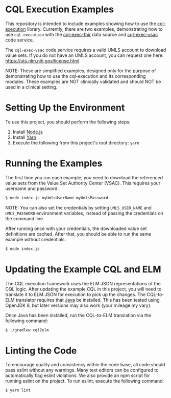 # CQL Execution Examples

This repository is intended to include examples showing how to use the
[cql-execution](https://github.com/cqframework/cql-execution)
library.  Currently, there are two examples, demonstrating how to use `cql-execution` with the
[cql-exec-fhir](https://github.com/cqframework/cql-exec-fhir) data source and
[cql-exec-vsac](https://github.com/cqframework/cql-exec-vsac) code service.

The `cql-exec-vsac` code service requires a valid UMLS account to download value sets.  If you do not have an UMLS
account, you can request one here: https://uts.nlm.nih.gov/license.html

NOTE: These are simplified examples, designed only for the purpose of demonstrating how to use the cql-execution and
its corresponding modules.  These examples are NOT clinically validated and should NOT be used in a clinical setting.

# Setting Up the Environment

To use this project, you should perform the following steps:

1. Install [Node.js](https://nodejs.org/en/download/)
2. Install [Yarn](https://yarnpkg.com/en/docs/install)
3. Execute the following from this project's root directory: `yarn`

# Running the Examples

The first time you run each example, you need to download the referenced value sets from the Value Set Authority Center
(VSAC).  This requires your username and password:

```bash
$ node index.js myUmlsUserName myUmlsPassword
```

NOTE: You can also set the credentials by setting `UMLS_USER_NAME` and `UMLS_PASSWORD` environment variables, instead
of passing the credentials on the command line.

After running once with your credentials, the downloaded value set definitions are cached.  After that, you should be
able to run the same example without credentials:

```bash
$ node index.js
```

# Updating the Example CQL and ELM

The CQL execution framework uses the ELM JSON representations of the CQL logic.  After updating the example CQL in
this project, you will need to translate it to ELM JSON for execution to pick up the changes. The CQL-to-ELM
translator requires that [Java](https://adoptopenjdk.net/) be installed. This has been tested using OpenJDK 8, but
later versions may also work (your mileage my vary).

Once Java has been installed, run the CQL-to-ELM translation via the following command:

```bash
$ ./gradlew cql2elm
```

# Linting the Code

To encourage quality and consistency within the code base, all code should pass eslint without any warnings.  Many text
editors can be configured to automatically flag eslint violations.  We also provide an npm script for running eslint on
the project.  To run eslint, execute the following command:

```
$ yarn lint
```